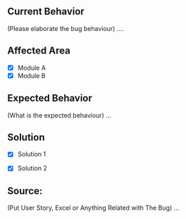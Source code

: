 ## Current Behavior
(Please elaborate the bug behaviour) ....

## Affected Area
- [x] Module A
- [x] Module B

## Expected Behavior
(What is the expected behaviour) ...

## Solution
- [x] Solution 1
- [x] Solution 2


## Source:
(Put User Story, Excel or Anything Related with The Bug) ...
